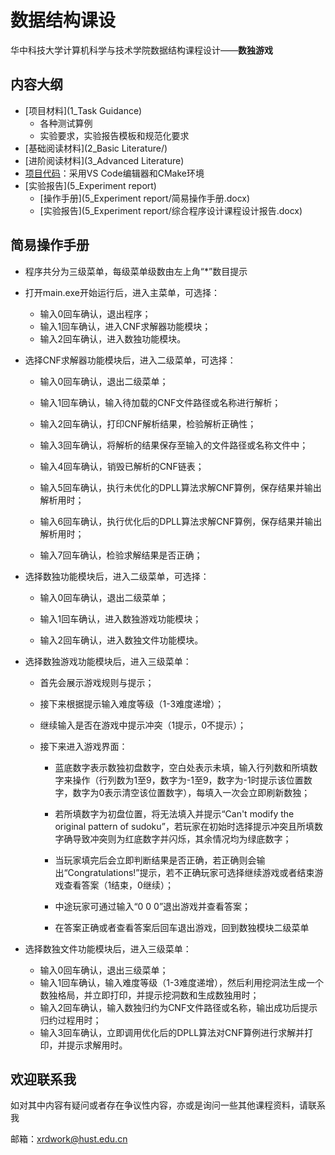 # 数据结构课设

华中科技大学计算机科学与技术学院数据结构课程设计——**数独游戏**

## 内容大纲

- [项目材料](1_Task Guidance)
  - 各种测试算例
  - 实验要求，实验报告模板和规范化要求
- [基础阅读材料](2_Basic Literature/)
- [进阶阅读材料](3_Advanced Literature)
- [项目代码](4_Code)：采用VS Code编辑器和CMake环境
- [实验报告](5_Experiment report)
  - [操作手册](5_Experiment report/简易操作手册.docx)
  - [实验报告](5_Experiment report/综合程序设计课程设计报告.docx)


## 简易操作手册

- 程序共分为三级菜单，每级菜单级数由左上角“*”数目提示

- 打开main.exe开始运行后，进入主菜单，可选择：
  - 输入0回车确认，退出程序；
  - 输入1回车确认，进入CNF求解器功能模块；
  - 输入2回车确认，进入数独功能模块。
- 选择CNF求解器功能模块后，进入二级菜单，可选择：

  - 输入0回车确认，退出二级菜单；
  - 输入1回车确认，输入待加载的CNF文件路径或名称进行解析；
  - 输入2回车确认，打印CNF解析结果，检验解析正确性；

  - 输入3回车确认，将解析的结果保存至输入的文件路径或名称文件中；

  - 输入4回车确认，销毁已解析的CNF链表；

  - 输入5回车确认，执行未优化的DPLL算法求解CNF算例，保存结果并输出解析用时；

  - 输入6回车确认，执行优化后的DPLL算法求解CNF算例，保存结果并输出解析用时；

  - 输入7回车确认，检验求解结果是否正确；
- 选择数独功能模块后，进入二级菜单，可选择：
  - 输入0回车确认，退出二级菜单；
  - 输入1回车确认，进入数独游戏功能模块；

  - 输入2回车确认，进入数独文件功能模块。
- 选择数独游戏功能模块后，进入三级菜单：
  - 首先会展示游戏规则与提示；

  - 接下来根据提示输入难度等级（1-3难度递增）；

  - 继续输入是否在游戏中提示冲突（1提示，0不提示）；

  - 接下来进入游戏界面：

    - 蓝底数字表示数独初盘数字，空白处表示未填，输入行列数和所填数字来操作（行列数为1至9，数字为-1至9，数字为-1时提示该位置数字，数字为0表示清空该位置数字），每填入一次会立即刷新数独；
    - 若所填数字为初盘位置，将无法填入并提示“Can't modify the original pattern of sudoku”，若玩家在初始时选择提示冲突且所填数字确导致冲突则为红底数字并闪烁，其余情况均为绿底数字；

    - 当玩家填完后会立即判断结果是否正确，若正确则会输出“Congratulations!”提示，若不正确玩家可选择继续游戏或者结束游戏查看答案（1结束，0继续）；
    - 中途玩家可通过输入“0 0 0”退出游戏并查看答案；
    - 在答案正确或者查看答案后回车退出游戏，回到数独模块二级菜单 
- 选择数独文件功能模块后，进入三级菜单：
  - 输入0回车确认，退出三级菜单；
  - 输入1回车确认，输入难度等级（1-3难度递增），然后利用挖洞法生成一个数独格局，并立即打印，并提示挖洞数和生成数独用时；
  - 输入2回车确认，输入数独归约为CNF文件路径或名称，输出成功后提示归约过程用时；
  - 输入3回车确认，立即调用优化后的DPLL算法对CNF算例进行求解并打印，并提示求解用时。

## 欢迎联系我

如对其中内容有疑问或者存在争议性内容，亦或是询问一些其他课程资料，请联系我

邮箱：xrdwork@hust.edu.cn
